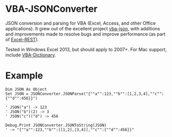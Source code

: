 # VBA-JSONConverter

JSON conversion and parsing for VBA (Excel, Access, and other Office applications). It grew out of the excellent project [vba-json](https://code.google.com/p/vba-json/), with additions and improvements made to resolve bugs and improve performance (as part of [Excel-REST](https://github.com/timhall/Excel-REST)).

Tested in Windows Excel 2013, but should apply to 2007+. For Mac support, include [VBA-Dictionary](https://github.com/timhall/VBA-Dictionary).

# Example

```
Dim JSON As Object
Set JSON = JSONConverter.JSONParse("{""a"":123,""b"":[1,2,3,4],""c"":{""d"":456}}")

' JSON("a") -> 123
' JSON("b")(2) -> 3
' JSON("c")("d") -> 456

Debug.Print JSONConverter.JSONToString(JSON) 
' -> "{""a"":123,""b"":[[1,2],[3,4]],""c"":{""d"":456}}"
```